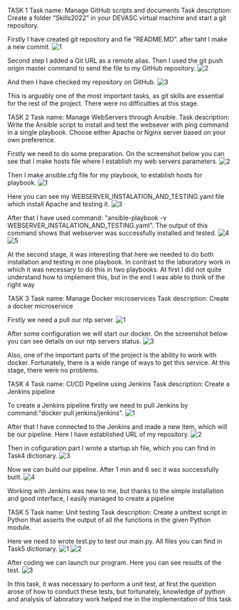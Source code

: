  TASK 1 
Task name: Manage GitHub scripts and documents
Task description: Create a folder “Skills2022” in your DEVASC virtual machine and start a git 
repository.

Firstly I have created git repository and fie "README.MD". after taht I make a new commit.
![1](https://user-images.githubusercontent.com/102226081/191988120-119a3093-0710-4f04-a51d-b276da7da6d6.png)

Second step I added a Git URL as a remote alias. Then I used the git push origin master command to send the file to my GitHub repository.
![2](https://user-images.githubusercontent.com/102226081/191989134-509e774b-4bdd-4221-b0d7-a6bd2a2aa925.png)

And then I have checked my repository on GitHub.
![3](https://user-images.githubusercontent.com/102226081/191989229-603dd901-3b55-4bb9-9763-93ec7dd6a2a1.png)

This is arguably one of the most important tasks, as git skills are essential for the rest of the project. There were no difficulties at this stage.

TASK 2
Task name: Manage WebServers through Ansible.
Task description: Write the Ansible script to install and test the websever with ping command 
in a single playbook. Choose either Apache or Nginx server based on your own 
preference. 

Firstly we need to do some preparation. On the screenshot below you can see that I make hosts file where I establish my web servers parameters.
![2](https://user-images.githubusercontent.com/102226081/192366308-4b66879e-c8d7-4d9b-9a2d-f8a27c736655.png)

Then I make ansible.cfg file for my playbook, to establish hosts for playbook.
![1](https://user-images.githubusercontent.com/102226081/192366063-1bf24480-1782-4bd2-b193-d5ca7aeb072e.png)

Here you can see my WEBSERVER_INSTALATION_AND_TESTING.yaml file which install Apache and testing it.
![3](https://user-images.githubusercontent.com/102226081/192366558-9e33eca2-ac4e-4f7d-b41a-ad565a84fb0d.png)

After that I have used command: "ansible-playbook -v WEBSERVER_INSTALATION_AND_TESTING.yaml". The output of this command shows that webserver was successfully installed and tested.
![4](https://user-images.githubusercontent.com/102226081/192366771-b6b2d252-4ff3-4af7-b696-6d489b9ea603.png)
![5](https://user-images.githubusercontent.com/102226081/192366953-d3cf5cd1-33d9-4d82-a194-a623dce19c61.png)

At the second stage, it was interesting that here we needed to do both installation and testing in one playbook. In contrast to the laboratory work in which it was necessary to do this in two playbooks. At first I did not quite understand how to implement this, but in the end I was able to think of the right way

TASK 3
Task name: Manage Docker microservices
Task description: Create a docker microservice

Firstly we need a pull our ntp server.
![1](https://user-images.githubusercontent.com/102226081/192367176-95e2a7f2-2577-4dee-97dd-028b15efcb57.png)

After some configuration we will start our docker. On the screenshot below you can see details on our ntp servers status.
![3](https://user-images.githubusercontent.com/102226081/192367347-54a7e0a6-d6ee-481f-9796-2d656c1f2c55.png)

Also, one of the important parts of the project is the ability to work with docker. Fortunately, there is a wide range of ways to get this service. At this stage, there were no problems.
 
 TASK 4
 Task name: CI/CD Pipeline using Jenkins
 Task description: Create a Jenkins pipeline
 
To create a Jenkins pipeline firstly we need to pull Jenkins by command:"docker pull jenkins/jenkins".
![1](https://user-images.githubusercontent.com/102226081/192367723-dc9e151f-c00e-4115-b7e9-a0ba6bbb869e.png)
 
After that I have connected to the Jenkins and made a new item, which will be our pipeline. Here I have established URL of my repository.
![2](https://user-images.githubusercontent.com/102226081/192367918-f8240e1c-7993-4373-af85-6095af7b3052.png)

Then in cofiguration part I wrote a startup.sh file, which you can find in Task4 dictionary.
![3](https://user-images.githubusercontent.com/102226081/192368115-b4c6ef68-c8bc-4193-8952-0b8468eac110.png)

Now we can build our pipeline. After 1 min and 6 sec it was successfully built.
![4](https://user-images.githubusercontent.com/102226081/192368477-a2807b23-33fe-40e1-a170-5c93457156c8.png)

Working with Jenkins was new to me, but thanks to the simple installation and good interface, I easily managed to create a pipeline

TASK 5
Task name: Unit testing
Task description: Create a unittest script in Python that asserts the output of all the 
functions in the given Python module.

Here we need to wrote test.py to test our main.py.
All files you can find in Task5 dictionary.
![1](https://user-images.githubusercontent.com/102226081/192368799-f8b69a69-4da3-4dcd-841c-1c459f2aa375.png)
![2](https://user-images.githubusercontent.com/102226081/192368826-8df7ba68-07e3-4fe4-8348-6dad02a67353.png)

After coding we can launch our program.
Here you can see results of the test.
![3](https://user-images.githubusercontent.com/102226081/192369029-351bb3d2-25d4-4e0b-9a83-5e4b77c5d6f6.png)

In this task, it was necessary to perform a unit test, at first the question arose of how to conduct these tests, but fortunately, knowledge of python and analysis of laboratory work helped me in the implementation of this task



